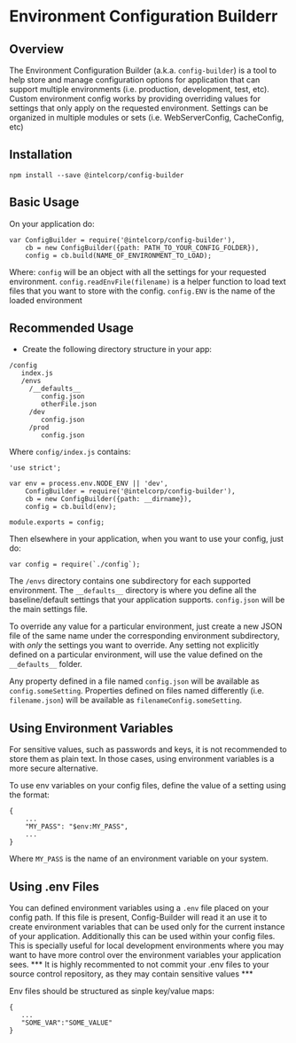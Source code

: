 # Environment Configuration Builderr


## Overview
The Environment Configuration Builder (a.k.a. `config-builder`) is a tool to help store and manage configuration options for application that can support multiple environments (i.e. production, development, test, etc).
Custom environment config works by providing overriding values for settings that only apply on the requested environment.
Settings can be organized in multiple modules or sets (i.e. WebServerConfig, CacheConfig, etc)

## Installation
```
npm install --save @intelcorp/config-builder
```

## Basic Usage
On your application do:
```
var ConfigBuilder = require('@intelcorp/config-builder'),
    cb = new ConfigBuilder({path: PATH_TO_YOUR_CONFIG_FOLDER}),
    config = cb.build(NAME_OF_ENVIRONMENT_TO_LOAD);
```
Where:
`config` will be an object with all the settings for your requested environment.
`config.readEnvFile(filename)` is a helper function to load text files that you want to store with the config.
`config.ENV` is the name of the loaded environment

## Recommended Usage
* Create the following directory structure in your app:
```
/config
   index.js
   /envs
     /__defaults__
        config.json
        otherFile.json
     /dev
        config.json
     /prod
        config.json
```

Where `config/index.js` contains:
```
'use strict';

var env = process.env.NODE_ENV || 'dev',
    ConfigBuilder = require('@intelcorp/config-builder'),
    cb = new ConfigBuilder({path: __dirname}),
    config = cb.build(env);

module.exports = config;
```

Then elsewhere in your application, when you want to use your config, just do:
```
var config = require(`./config`);
```

The `/envs` directory contains one subdirectory for each supported environment.
The `__defaults__` directory is where you define all the baseline/default settings that your application supports. `config.json` will be the main settings file. 

To override any value for a particular environment, just create a new JSON file of the same name under the corresponding environment subdirectory, with *only* the settings you want to override. Any setting not explicitly defined on a particular environment, will use the value defined on the `__defaults__` folder.

Any property defined in a file named `config.json` will be available as `config.someSetting`. Properties defined on files named differently (i.e. `filename.json`) will be available as `filenameConfig.someSetting`.


## Using Environment Variables
For sensitive values, such as passwords and keys, it is not recommended to store them as plain text. In those cases, using environment variables is a more secure alternative.

To use env variables on your config files, define the value of a setting using the format:
```
{
	...
	"MY_PASS": "$env:MY_PASS",
	...
}
```
Where `MY_PASS` is the name of an environment variable on your system.


## Using .env Files
You can defined environment variables using a `.env` file placed on your config path. If this file is present, Config-Builder will read it an use it to create environment variables that can be used only for the current instance of your application. Additionally this can be used within your config files. 
This is specially useful for local development environments where you may want to have more control over the environment variables your application sees.
*** It is highly recommented to not commit your .env files to your source control repository, as they may contain sensitive values ***

Env files should be structured as sinple key/value maps:
```
{
   ...
   "SOME_VAR":"SOME_VALUE"
}
```






